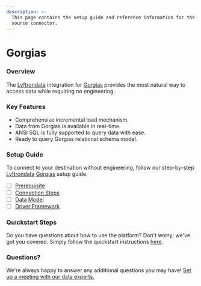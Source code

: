 ```yaml
---
description: >-
  This page contains the setup guide and reference information for the Gorgias
  source connector.
---
```


# Gorgias

### Overview

The [Lyftrondata](https://www.lyftrondata.com/) integration for [Gorgias](https://www.lyftrondata.com/integration/sales-analytics/gorgias/) provides the most natural way to access data while requiring no engineering.

### Key Features

* Comprehensive incremental load mechanism.
* Data from Gorgias is available in real-time.
* ANSI SQL is fully supported to query data with ease.
* Ready to query Gorgias relational schema model.

### Setup Guide

To connect to your destination without engineering, follow our step-by-step [Lyftrondata](https://www.lyftrondata.com/) [Gorgias](https://www.lyftrondata.com/integration/sales-analytics/gorgias/) setup guide.

* [ ] [Prerequisite](prerequisite.md)
* [ ] [Connection Steps](connection-steps.md)
* [ ] [Data Model](data-model/erd.md)
* [ ] [Driver Framework](driver-framework/)

### Quickstart Steps

Do you have questions about how to use the platform? Don't worry; we've got you covered. Simply follow the quickstart instructions [here](../../).

### Questions? <a href="#questions" id="questions"></a>

We're always happy to answer any additional questions you may have! [Set up a meeting with our data experts.](https://www.lyftrondata.com/book-a-meeting/)
